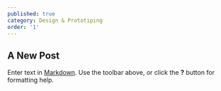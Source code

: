 ```yaml
---
published: true
category: Design & Prototiping
order: '1'
---
```

## A New Post

Enter text in [Markdown](http://daringfireball.net/projects/markdown/). Use the toolbar above, or click the **?** button for formatting help.
